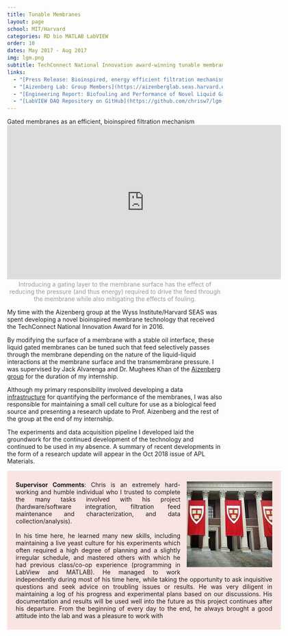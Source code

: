 ```yaml
---
title: Tunable Membranes
layout: page
school: MIT/Harvard
categories: RD bio MATLAB LabVIEW
order: 10
dates: May 2017 - Aug 2017
img: lgm.png
subtitle: TechConnect National Innovation award-winning tunable membrane technology 
links:
  - "[Press Release: Bioinspired, energy efficient filtration mechanism wins TechConnect award](https://wyss.harvard.edu/bioinspired-energy-efficient-filtration-mechanism-wins-techconnect-award/)"
  - "[Aizenberg Lab: Group Members](https://aizenberglab.seas.harvard.edu/group-members)"
  - "[Engineering Report: Biofouling and Performance of Novel Liquid Gated Membranes](https://drive.google.com/file/d/1mW5dcv55prKET-HVl2sdj-IJXKS7RD9n/view?usp=sharing)"
  - "[LabVIEW DAQ Repository on GitHub](https://github.com/chrisw7/lgm-daq)"
---
```


<div class="intro mit">
   Gated membranes as an efficient, bioinspired filtration mechanism
</div>

<iframe width="640" height="360" src="https://player.vimeo.com/video/171811789?color=1cafeb&title=0&byline=0&portrait=0&player_id=171811789&autoplay=1" frameborder="0" allowfullscreen></iframe>
<div style="color:#999;text-align: center;">
Introducing a gating layer to the membrane surface has the effect of reducing the pressure (and thus energy) required to drive the feed through the membrane while also mitigating the effects of fouling.</div>

My time with the Aizenberg group at the Wyss Institute/Harvard SEAS was spent developing a novel bioinspired membrane technology that received the TechConnect National Innovation Award for in 2016. 

By modifying the surface of a membrane with a stable oil interface, these liquid gated membranes can be tuned such that feed selectively passes through the membrane depending on the nature of the liquid-liquid interactions at the membrane surface and the transmembrane pressure. I was supervised by Jack Alvarenga and Dr. Mughees Khan of the <a href="https://aizenberglab.seas.harvard.edu/group-members">Aizenberg group</a> for the duration of my internship.

Although my primary responsibility involved developing a data <a href="https://github.com/chrisw7/lgm-daq">infrastructure</a> for quantifying the performance of the membranes, I was also responsible for maintaining a small cell culture for use as a biological feed source and presenting a research update to Prof. Aizenberg and the rest of the group at the end of my internship. 

The experiments and data acquisition pipeline I developed laid the groundwork for the continued development of the technology and continued to be used in my absence. A summary of recent developments in the form of a research update will appear in the Oct 2018 issue of APL Materials.

<div style="width: 600px; padding: 10px 20px; background-color: rgba(205,20,6,0.1); margin-bottom: 10px;">
<img style="margin: 15px 0px 5px 15px; float: right;" src="images/harvard.jpg">
<p style="text-align: justify"><b>Supervisor Comments</b>: Chris is an extremely hard-working and humble individual who I trusted to complete the many tasks involved with his project (hardware/software integration, filtration feed maintenance and characterization, and data collection/analysis). 
<br><br>
In his time here, he learned many new skills, including maintaining a live yeast culture for his experiments which often required a high degree of planning and a slightly irregular schedule, and mastered others with which he had previous class/co-op experience (programming in LabView and MATLAB). He managed to work independently during most of his time here, while taking the opportunity to ask inquisitive questions and seek advice on troubling issues or results.
He was very diligent in maintaining a log of his progress and experimental plans based on our discussions. His documentation and results will be used well into the future as this project continues after his departure. From the beginning of every day to the end, he always brought a good attitude into the lab and was a pleasure to work with</p>
</div>

